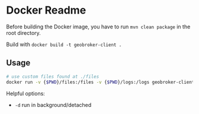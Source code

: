 # Docker Readme

Before building the Docker image, you have to run `mvn clean package` in the root directory.

Build with `docker build -t geobroker-client .`

## Usage

```bash
# use custom files found at ./files
docker run -v {$PWD}/files:/files -v {$PWD}/logs:/logs geobroker-client /files
```

Helpful options:
- `-d` run in background/detached
